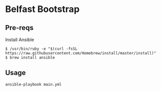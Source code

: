 # Belfast Bootstrap

## Pre-reqs
Install Ansible

````
$ /usr/bin/ruby -e "$(curl -fsSL https://raw.githubusercontent.com/Homebrew/install/master/install)"
$ brew install ansible
````

## Usage

```
ansible-playbook main.yml
```
